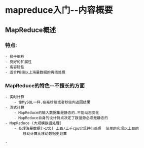 # mapreduce入门--内容概要
## MapReduce概述
### 特点:
	- 易于编程
	- 良好的扩展性
	- 高容错性
	- 适合PB级以上海量数据的离线处理
### MapReduce的特色--不擅长的方面
	- 实时计算
		- 像MySQL一样.在毫秒级或者秒级内返回结果
	- 流式计算
		- MapReduce的输入数据集是静态的.不能动态变化
		- MapReduce自身的设计特点决定了数据源必须是静态的
	- MapReduce (大规模数据处理)
		- 处理海量数据(>1tb) 上百/上千cpu实现并行处理  简单的实现以上目的
			移动计算比移动数据更划算
	
	- 